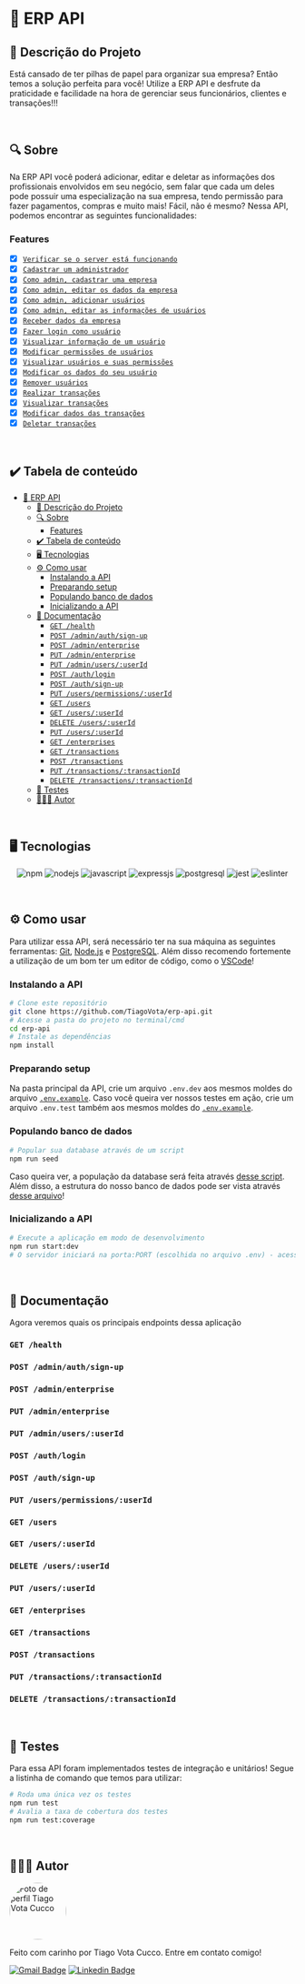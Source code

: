 # 🏢 ERP API
## 🚀 Descrição do Projeto
Está cansado de ter pilhas de papel para organizar sua empresa? Então temos a solução perfeita para você! Utilize a ERP API e desfrute da praticidade e facilidade na hora de gerenciar seus funcionários, clientes e transações!!!


<br/>


## 🔍 Sobre
Na ERP API você poderá adicionar, editar e deletar as informações dos profissionais envolvidos em seu negócio, sem falar que cada um deles pode possuir uma especialização na sua empresa, tendo permissão para fazer pagamentos, compras e muito mais! Fácil, não é mesmo? Nessa API, podemos encontrar as seguintes funcionalidades:

### Features
- [x] [`Verificar se o server está funcionando`](#get-health)
- [x] [`Cadastrar um administrador`](#post-adminauthsign-up)
- [x] [`Como admin, cadastrar uma empresa`](#post-adminenterprise)
- [x] [`Como admin, editar os dados da empresa`](#put-adminenterprise)
- [x] [`Como admin, adicionar usuários`](#post-authsign-up)
- [x] [`Como admin, editar as informações de usuários`](#put-adminusersuserid)
- [x] [`Receber dados da empresa`](#get-enterprises)
- [x] [`Fazer login como usuário`](#post-authlogin)
- [x] [`Visualizar informação de um usuário`](#get-usersuserid)
- [x] [`Modificar permissões de usuários`](#put-userspermissionsuserid)
- [x] [`Visualizar usuários e suas permissões`](#get-users)
- [x] [`Modificar os dados do seu usuário`](#put-usersuserid)
- [x] [`Remover usuários`](#delete-usersuserid)
- [x] [`Realizar transações`](#get-transactions)
- [x] [`Visualizar transações`](#post-transactions)
- [x] [`Modificar dados das transações`](#put-transactionstransactionid)
- [x] [`Deletar transações`](#delete-transactionstransactionid)

<br/>


## ✔️ Tabela de conteúdo
<!--ts-->
- [🏢 ERP API](#-erp-api)
	- [🚀 Descrição do Projeto](#-descrição-do-projeto)
	- [🔍 Sobre](#-sobre)
		- [Features](#features)
	- [✔️ Tabela de conteúdo](#️-tabela-de-conteúdo)
	- [🖥 Tecnologias](#-tecnologias)
	- [⚙ Como usar](#-como-usar)
		- [Instalando a API](#instalando-a-api)
		- [Preparando setup](#preparando-setup)
		- [Populando banco de dados](#populando-banco-de-dados)
		- [Inicializando a API](#inicializando-a-api)
	- [📜 Documentação](#-documentação)
		- [`GET /health`](#get-health)
		- [`POST /admin/auth/sign-up`](#post-adminauthsign-up)
		- [`POST /admin/enterprise`](#post-adminenterprise)
		- [`PUT /admin/enterprise`](#put-adminenterprise)
		- [`PUT /admin/users/:userId`](#put-adminusersuserid)
		- [`POST /auth/login`](#post-authlogin)
		- [`POST /auth/sign-up`](#post-authsign-up)
		- [`PUT /users/permissions/:userId`](#put-userspermissionsuserid)
		- [`GET /users`](#get-users)
		- [`GET /users/:userId`](#get-usersuserid)
		- [`DELETE /users/:userId`](#delete-usersuserid)
		- [`PUT /users/:userId`](#put-usersuserid)
		- [`GET /enterprises`](#get-enterprises)
		- [`GET /transactions`](#get-transactions)
		- [`POST /transactions`](#post-transactions)
		- [`PUT /transactions/:transactionId`](#put-transactionstransactionid)
		- [`DELETE /transactions/:transactionId`](#delete-transactionstransactionid)
	- [🤖 Testes](#-testes)
	- [👨🏼‍💻 Autor](#-autor)
<!--te-->

<br/>


## 🖥 Tecnologias
<p align="center">
	<img alt="npm" src="https://img.shields.io/badge/npm-CB3837?style=for-the-badge&logo=npm&logoColor=white"/>
	<img alt="nodejs" src="https://img.shields.io/badge/Node.js-339933?style=for-the-badge&logo=nodedotjs&logoColor=white"/>
	<img alt="javascript" src="https://img.shields.io/badge/JavaScript-F7DF1E?style=for-the-badge&logo=javascript&logoColor=black" />
	<img alt="expressjs" src="https://img.shields.io/badge/Express.js-000000?style=for-the-badge&logo=express&logoColor=white"/>
	<img alt="postgresql" src="https://img.shields.io/badge/PostgreSQL-316192?style=for-the-badge&logo=postgresql&logoColor=white"/>
	<img alt="jest" src="https://img.shields.io/badge/Jest-C21325?style=for-the-badge&logo=jest&logoColor=white"/>
	<img alt="eslinter" src="https://img.shields.io/badge/eslint-3A33D1?style=for-the-badge&logo=eslint&logoColor=white"/>
</p>

<br/>


## ⚙ Como usar

Para utilizar essa API, será necessário ter na sua máquina as seguintes ferramentas:
[Git](https://git-scm.com), [Node.js](https://nodejs.org/en/) e [PostgreSQL](https://www.postgresql.org/).
Além disso recomendo fortemente a utilização de um bom ter um editor de código, como o [VSCode](https://code.visualstudio.com/)!


### Instalando a API
```bash
# Clone este repositório
git clone https://github.com/TiagoVota/erp-api.git
# Acesse a pasta do projeto no terminal/cmd
cd erp-api
# Instale as dependências
npm install
```


### Preparando setup
Na pasta principal da API, crie um arquivo `.env.dev` aos mesmos moldes do arquivo [`.env.example`](https://github.com/TiagoVota/erp-api/blob/main/.env.example). Caso você queira ver nossos testes em ação, crie um arquivo `.env.test` também aos mesmos moldes do [`.env.example`](https://github.com/TiagoVota/erp-api/blob/main/.env.example).


### Populando banco de dados

```bash
# Popular sua database através de um script
npm run seed
```
Caso queira ver, a população da database será feita através [desse script](https://github.com/TiagoVota/erp-api/blob/main/prisma/seed/seed.js). Além disso, a estrutura do nosso banco de dados pode ser vista através [desse arquivo](https://github.com/TiagoVota/erp-api/blob/main/prisma/schema.prisma)!


### Inicializando a API
```bash
# Execute a aplicação em modo de desenvolvimento
npm run start:dev
# O servidor iniciará na porta:PORT (escolhida no arquivo .env) - acesse http://localhost:PORT 
```

<br/>


## 📜 Documentação
Agora veremos quais os principais endpoints dessa aplicação

### `GET /health`

### `POST /admin/auth/sign-up`

### `POST /admin/enterprise`

### `PUT /admin/enterprise`

### `PUT /admin/users/:userId`

### `POST /auth/login`

### `POST /auth/sign-up`

### `PUT /users/permissions/:userId`

### `GET /users`

### `GET /users/:userId`

### `DELETE /users/:userId`

### `PUT /users/:userId`

### `GET /enterprises`

### `GET /transactions`

### `POST /transactions`

### `PUT /transactions/:transactionId`

### `DELETE /transactions/:transactionId`

<br/>


## 🤖 Testes
Para essa API foram implementados testes de integração e unitários! Segue a listinha de comando que temos para utilizar:

```bash
# Roda uma única vez os testes
npm run test
# Avalia a taxa de cobertura dos testes
npm run test:coverage
```

<br/>


## 👨🏼‍💻 Autor

<img border-radius='50%' style="border-radius: 50%;" src="https://avatars.githubusercontent.com/u/56308226?v=4" width="100px;" alt="Foto de perfil Tiago Vota Cucco"/>

Feito com carinho por Tiago Vota Cucco. Entre em contato comigo!

[![Gmail Badge](https://img.shields.io/badge/-tiagovotacucco@gmail.com-c14438?style=flat&logo=Gmail&logoColor=white&link=mailto:tiagovotacucco@gmail.com)](mailto:tiagovotacucco@gmail.com)
[![Linkedin Badge](https://img.shields.io/badge/-Tiago-Vota?style=flat&logo=Linkedin&logoColor=white&color=blue&link=https://www.linkedin.com/in/tiago-vota-cucco)](https://www.linkedin.com/in/tiago-vota-cucco) 

<br/><br/>
